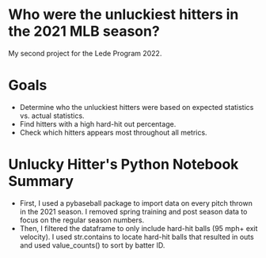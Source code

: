 # Who were the unluckiest hitters in the 2021 MLB season?
My second project for the Lede Program 2022.

# Goals
- Determine who the unluckiest hitters were based on expected statistics vs. actual statistics.
- Find hitters with a high hard-hit out percentage.
- Check which hitters appears most throughout all metrics.

# Unlucky Hitter's Python Notebook Summary
- First, I used a pybaseball package to import data on every pitch thrown in the 2021 season. I removed spring training and post season data to focus on the regular season numbers. 
- Then, I filtered the dataframe to only include hard-hit balls (95 mph+ exit velocity). I used str.contains to locate hard-hit balls that resulted in outs and used value_counts() to sort by batter ID.
